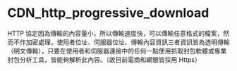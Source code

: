 # CDN_http_progressive_download

HTTP 協定因為傳輸的內容量小，所以傳輸速度快，可以傳輸任意格式的檔案，然而不作加密處理，使用者位址、伺服器位址、傳輸內容資訊三者資訊皆為透明傳輸（明文傳輸），只要在使用者和伺服器連接中的任何一點使用抓取封包軟體或專業封包分析工具，皆能夠解析此內容。（故目前電商和網銀皆採用 Https）

